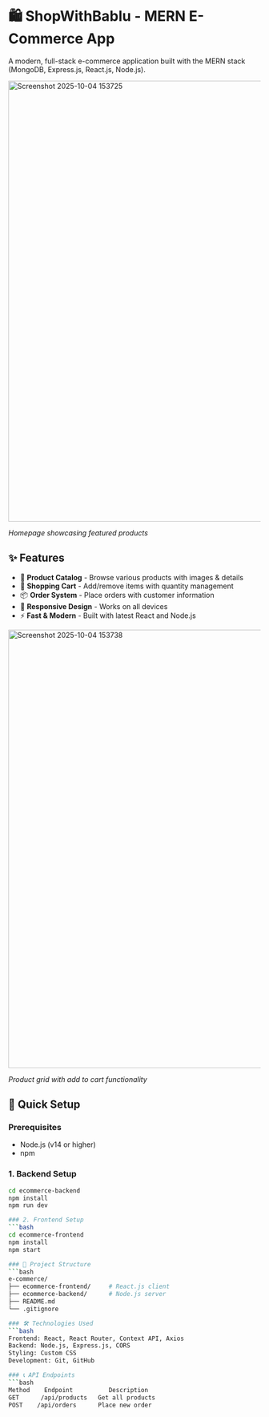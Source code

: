 # 🛍️ ShopWithBablu - MERN E-Commerce App

A modern, full-stack e-commerce application built with the MERN stack (MongoDB, Express.js, React.js, Node.js).

<img width="1911" height="880" alt="Screenshot 2025-10-04 153725" src="https://github.com/user-attachments/assets/e3689e51-95ee-42b1-bad5-b7314b4dcc11" />

*Homepage showcasing featured products*

## ✨ Features

- 🏪 **Product Catalog** - Browse various products with images & details
- 🛒 **Shopping Cart** - Add/remove items with quantity management  
- 📦 **Order System** - Place orders with customer information
- 📱 **Responsive Design** - Works on all devices
- ⚡ **Fast & Modern** - Built with latest React and Node.js

<img width="1919" height="875" alt="Screenshot 2025-10-04 153738" src="https://github.com/user-attachments/assets/3c5916bb-8458-46e0-9ef0-80cc10ba36dc" />

*Product grid with add to cart functionality*

## 🚀 Quick Setup

### Prerequisites
- Node.js (v14 or higher)
- npm

### 1. Backend Setup
```bash
cd ecommerce-backend
npm install
npm run dev

### 2. Frontend Setup
```bash
cd ecommerce-frontend
npm install
npm start

### 📁 Project Structure
```bash
e-commerce/
├── ecommerce-frontend/     # React.js client
├── ecommerce-backend/      # Node.js server  
├── README.md
└── .gitignore

### 🛠️ Technologies Used
```bash
Frontend: React, React Router, Context API, Axios
Backend: Node.js, Express.js, CORS
Styling: Custom CSS
Development: Git, GitHub

### 📞 API Endpoints
```bash
Method	  Endpoint      	Description
GET	     /api/products	 Get all products
POST   	/api/orders      Place new order


